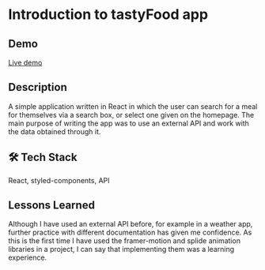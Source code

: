 # Introduction to tastyFood app

## Demo

[Live demo](https://recipe-app-2dfe0.web.app/)


## Description

A simple application written in React in which the user can search for a meal for themselves via a search box, or select one given on the homepage. The main purpose of writing the app was to use an external API and work with the data obtained through it. 



## 🛠 Tech Stack
React, styled-components, API 


## Lessons Learned
Although I have used an external API before, for example in a weather app, further practice with different documentation has given me confidence. As this is the first time I have used the framer-motion and splide animation libraries in a project, I can say that implementing them was a learning experience.

